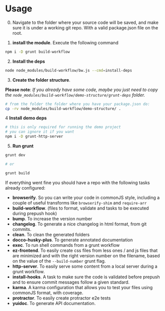 # Usage

0. Navigate to the folder where your source code will be saved, and make sure it is under a working git repo. With a valid package.json file on the root.

1. **install the module**. Execute the following command

  ```sh
  npm i -D grunt build-workflow
  ```

2. **Install the deps**

  ```sh
  node node_modules/build-workflow/bw.js --cmd=install-deps
  ```

3. **Create the folder structure**. 
  
  **Please note**: _If you already have some code, maybe you just need to copy the `node_modules/build-workflow/demo-structure/grunt-deps` folder._
  
  ```sh
  # from the folder the folder where you have your package.json do:
  cp -rv node_modules/build-workflow/demo-structure/ .
  ```  

4  **Install demo deps** 
  ```sh
  # this is only required for running the demo project
  # you can ignore it if you want
  npm i -D grunt-http-server
  ```

5. **Run grunt** 

  ```sh
  grunt dev 
  
  # or
  
  grunt build
  ```

  If everything went fine you should have a repo with the following tasks already configured:
  
  - **browserify**. So you can write your code in commonJS style, including a couple of useful transforms like `browserify-shim` and `require-arr`
  - **build-workflow**. (files to format, validate and tasks to be executed during prepush hook)
  - **bump**. To increase the version number
  - **changelog**. To generate a nice changelog in html format, from git commits.
  - **clean**. To clean the generated folders
  - **docco-husky-plus**. To generate annotated documentation
  - **exec**. To run shell commands from a grunt workflow
  - **ez-frontend**. To easily create css files from less ones / and js files that are minimized 
    and with the right version number on the filename, based on the value of the `--build-number` grunt flag.
  - **http-server**. To easily serve some content from a local server during a grunt workflow.
  - **install-hooks**. A task to make sure the code is validated before prepush and to ensure commit messages follow a given standard.
  - **karma**. A karma configuration that allows you to test your files using commonJS format, with coverage.
  - **protractor**. To easily create protractor e2e tests
  - **yuidoc**. To generate API documentation.

